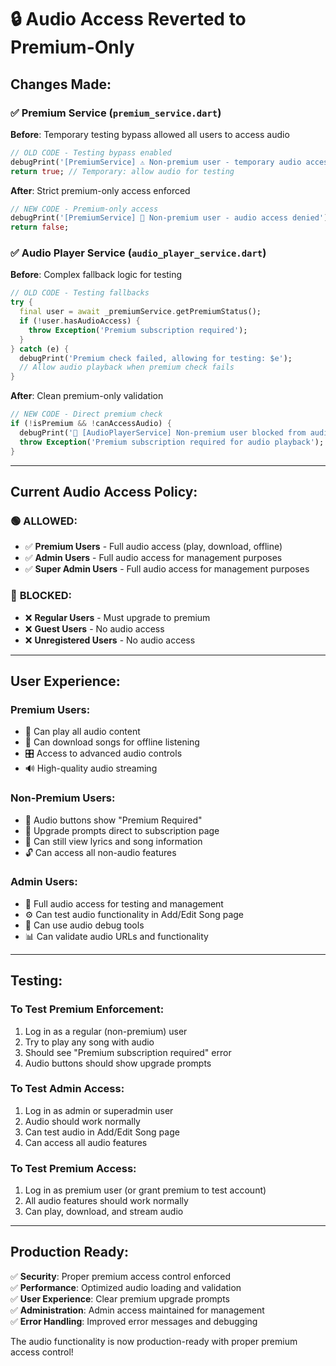 # 🔒 Audio Access Reverted to Premium-Only

## **Changes Made:**

### ✅ **Premium Service** (`premium_service.dart`)
**Before**: Temporary testing bypass allowed all users to access audio
```dart
// OLD CODE - Testing bypass enabled
debugPrint('[PremiumService] ⚠️ Non-premium user - temporary audio access for testing');
return true; // Temporary: allow audio for testing
```

**After**: Strict premium-only access enforced
```dart
// NEW CODE - Premium-only access
debugPrint('[PremiumService] 🚫 Non-premium user - audio access denied');
return false;
```

### ✅ **Audio Player Service** (`audio_player_service.dart`)
**Before**: Complex fallback logic for testing
```dart
// OLD CODE - Testing fallbacks
try {
  final user = await _premiumService.getPremiumStatus();
  if (!user.hasAudioAccess) {
    throw Exception('Premium subscription required');
  }
} catch (e) {
  debugPrint('Premium check failed, allowing for testing: $e');
  // Allow audio playback when premium check fails
}
```

**After**: Clean premium-only validation
```dart
// NEW CODE - Direct premium check
if (!isPremium && !canAccessAudio) {
  debugPrint('🚫 [AudioPlayerService] Non-premium user blocked from audio');
  throw Exception('Premium subscription required for audio playback');
}
```

---

## **Current Audio Access Policy:**

### 🟢 **ALLOWED:**
- ✅ **Premium Users** - Full audio access (play, download, offline)
- ✅ **Admin Users** - Full audio access for management purposes  
- ✅ **Super Admin Users** - Full audio access for management purposes

### 🔴 **BLOCKED:**
- ❌ **Regular Users** - Must upgrade to premium
- ❌ **Guest Users** - No audio access
- ❌ **Unregistered Users** - No audio access

---

## **User Experience:**

### **Premium Users:**
- 🎵 Can play all audio content
- 📱 Can download songs for offline listening
- 🎛️ Access to advanced audio controls
- 🔊 High-quality audio streaming

### **Non-Premium Users:**
- 🚫 Audio buttons show "Premium Required" 
- 💎 Upgrade prompts direct to subscription page
- 📖 Can still view lyrics and song information
- 🔓 Can access all non-audio features

### **Admin Users:**
- 🎵 Full audio access for testing and management
- ⚙️ Can test audio functionality in Add/Edit Song page
- 🔧 Can use audio debug tools
- 📊 Can validate audio URLs and functionality

---

## **Testing:**

### **To Test Premium Enforcement:**
1. Log in as a regular (non-premium) user
2. Try to play any song with audio
3. Should see "Premium subscription required" error
4. Audio buttons should show upgrade prompts

### **To Test Admin Access:**
1. Log in as admin or superadmin user
2. Audio should work normally
3. Can test audio in Add/Edit Song page
4. Can access all audio features

### **To Test Premium Access:**
1. Log in as premium user (or grant premium to test account)
2. All audio features should work normally
3. Can play, download, and stream audio

---

## **Production Ready:**

✅ **Security**: Proper premium access control enforced  
✅ **Performance**: Optimized audio loading and validation  
✅ **User Experience**: Clear premium upgrade prompts  
✅ **Administration**: Admin access maintained for management  
✅ **Error Handling**: Improved error messages and debugging  

The audio functionality is now production-ready with proper premium access control!
